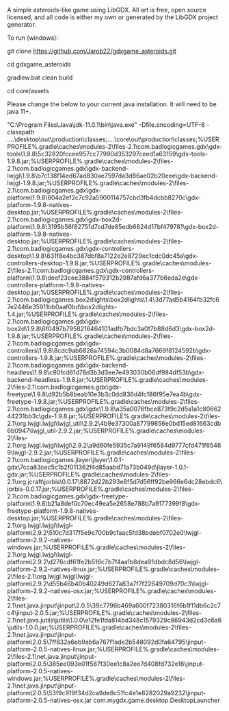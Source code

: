 A simple asteroids-like game using LibGDX. All art is free, open source licensed, and all code is either my own or generated by the LibGDX project generator.

To run (windows):

git clone https://github.com/Jarob22/gdxgame_asteroids.git

cd gdxgame_asteroids

gradlew.bat clean build

cd core/assets

Please change the below to your current java installation. It will need to be java 11+.

"C:\Program Files\Java\jdk-11.0.1\bin\java.exe" -Dfile.encoding=UTF-8 -classpath ..\..\desktop\out\production\classes;..\..\core\out\production\classes;%USERPROFILE%\.gradle\caches\modules-2\files-2.1\com.badlogicgames.gdx\gdx-tools\1.9.8\5c32820fccee957cc77990d353297ceed1a63159\gdx-tools-1.9.8.jar;%USERPROFILE%\.gradle\caches\modules-2\files-2.1\com.badlogicgames.gdx\gdx-backend-lwjgl\1.9.8\b7c138f14ed67ad830ae7597da3d86ae02b20eee\gdx-backend-lwjgl-1.9.8.jar;%USERPROFILE%\.gradle\caches\modules-2\files-2.1\com.badlogicgames.gdx\gdx-platform\1.9.8\604a2ef2c7c92a5900114757cbd3fb4dcbb8270c\gdx-platform-1.9.8-natives-desktop.jar;%USERPROFILE%\.gradle\caches\modules-2\files-2.1\com.badlogicgames.gdx\gdx-box2d-platform\1.9.8\3195b56f82751d7cd7de85edb6824d17bf479781\gdx-box2d-platform-1.9.8-natives-desktop.jar;%USERPROFILE%\.gradle\caches\modules-2\files-2.1\com.badlogicgames.gdx\gdx-controllers-desktop\1.9.8\631f8e4bc387dbf8a7122e2e8729ec1cdc0dc45a\gdx-controllers-desktop-1.9.8.jar;%USERPROFILE%\.gradle\caches\modules-2\files-2.1\com.badlogicgames.gdx\gdx-controllers-platform\1.9.8\deef23cee3884f579312b2987afd6a377b6eda2e\gdx-controllers-platform-1.9.8-natives-desktop.jar;%USERPROFILE%\.gradle\caches\modules-2\files-2.1\com.badlogicgames.box2dlights\box2dlights\1.4\3d77ad5b4164fb32fc67e2446e35911bb0aaf0bd\box2dlights-1.4.jar;%USERPROFILE%\.gradle\caches\modules-2\files-2.1\com.badlogicgames.gdx\gdx-box2d\1.9.8\6f0497b7958216464101adfb7bdc3a0f7b88d6d3\gdx-box2d-1.9.8.jar;%USERPROFILE%\.gradle\caches\modules-2\files-2.1\com.badlogicgames.gdx\gdx-controllers\1.9.8\8cdc9ab6826a74594c3b0084d8a7669f8124592b\gdx-controllers-1.9.8.jar;%USERPROFILE%\.gradle\caches\modules-2\files-2.1\com.badlogicgames.gdx\gdx-backend-headless\1.9.8\c90fcd61d78d3b3d3ee7e493030b06df984df53b\gdx-backend-headless-1.9.8.jar;%USERPROFILE%\.gradle\caches\modules-2\files-2.1\com.badlogicgames.gdx\gdx-freetype\1.9.8\d92b5b8beab10e3b3c0dd836d4fc186f95e7ea4b\gdx-freetype-1.9.8.jar;%USERPROFILE%\.gradle\caches\modules-2\files-2.1\com.badlogicgames.gdx\gdx\1.9.8\a35a0076fbce873f9c2d5a1a1c8066244231bb3c\gdx-1.9.8.jar;%USERPROFILE%\.gradle\caches\modules-2\files-2.1\org.lwjgl.lwjgl\lwjgl_util\2.9.2\4b9e37300a87799856e0bd15ed81663cdb6b0947\lwjgl_util-2.9.2.jar;%USERPROFILE%\.gradle\caches\modules-2\files-2.1\org.lwjgl.lwjgl\lwjgl\2.9.2\a9d80fe5935c7a9149f6584d9777cfd471f65489\lwjgl-2.9.2.jar;%USERPROFILE%\.gradle\caches\modules-2\files-2.1\com.badlogicgames.jlayer\jlayer\1.0.1-gdx\7cca83cec5c1b2f011362f4d85aabd71a73b049d\jlayer-1.0.1-gdx.jar;%USERPROFILE%\.gradle\caches\modules-2\files-2.1\org.jcraft\jorbis\0.0.17\8872d22b293e8f5d7d56ff92be966e6dc28ebdc6\jorbis-0.0.17.jar;%USERPROFILE%\.gradle\caches\modules-2\files-2.1\com.badlogicgames.gdx\gdx-freetype-platform\1.9.8\b21a8def0c70ec49ea5e2658e788b7a9177399f8\gdx-freetype-platform-1.9.8-natives-desktop.jar;%USERPROFILE%\.gradle\caches\modules-2\files-2.1\org.lwjgl.lwjgl\lwjgl-platform\2.9.2\510c7d317f5e9e700b9cfaac5fd38bdebf0702e0\lwjgl-platform-2.9.2-natives-windows.jar;%USERPROFILE%\.gradle\caches\modules-2\files-2.1\org.lwjgl.lwjgl\lwjgl-platform\2.9.2\d276cdf61fe2b516c7b7f4aa1b8dea91dbdc8d56\lwjgl-platform-2.9.2-natives-linux.jar;%USERPROFILE%\.gradle\caches\modules-2\files-2.1\org.lwjgl.lwjgl\lwjgl-platform\2.9.2\d55b46b40b40249d627a83a7f7f22649709d70c3\lwjgl-platform-2.9.2-natives-osx.jar;%USERPROFILE%\.gradle\caches\modules-2\files-2.1\net.java.jinput\jinput\2.0.5\39c7796b469a600f72380316f6b1f11db6c2c7c4\jinput-2.0.5.jar;%USERPROFILE%\.gradle\caches\modules-2\files-2.1\net.java.jutils\jutils\1.0.0\e12fe1fda814bd348c1579329c86943d2cd3c6a6\jutils-1.0.0.jar;%USERPROFILE%\.gradle\caches\modules-2\files-2.1\net.java.jinput\jinput-platform\2.0.5\7ff832a6eb9ab6a767f1ade2b548092d0fa64795\jinput-platform-2.0.5-natives-linux.jar;%USERPROFILE%\.gradle\caches\modules-2\files-2.1\net.java.jinput\jinput-platform\2.0.5\385ee093e01f587f30ee1c8a2ee7d408fd732e16\jinput-platform-2.0.5-natives-windows.jar;%USERPROFILE%\.gradle\caches\modules-2\files-2.1\net.java.jinput\jinput-platform\2.0.5\53f9c919f34d2ca9de8c51fc4e1e8282029a9232\jinput-platform-2.0.5-natives-osx.jar com.mygdx.game.desktop.DesktopLauncher
